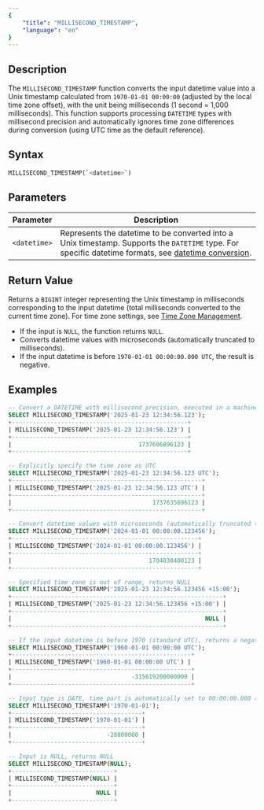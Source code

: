 ```yaml
---
{
    "title": "MILLISECOND_TIMESTAMP",
    "language": "en"
}
---
```


## Description

The `MILLISECOND_TIMESTAMP` function converts the input datetime value into a Unix timestamp calculated from `1970-01-01 00:00:00` (adjusted by the local time zone offset), with the unit being milliseconds (1 second = 1,000 milliseconds). This function supports processing `DATETIME` types with millisecond precision and automatically ignores time zone differences during conversion (using UTC time as the default reference).

## Syntax

```sql
MILLISECOND_TIMESTAMP(`<datetime>`)
```

## Parameters

| Parameter    | Description                                                                                   |
|--------------|-----------------------------------------------------------------------------------------------|
| `<datetime>` | Represents the datetime to be converted into a Unix timestamp. Supports the `DATETIME` type. For specific datetime formats, see [datetime conversion](../../../../../docs/sql-manual/basic-element/sql-data-types/conversion/datetime-conversion). |

## Return Value

Returns a `BIGINT` integer representing the Unix timestamp in milliseconds corresponding to the input datetime (total milliseconds converted to the current time zone). For time zone settings, see [Time Zone Management](../../../../admin-manual/cluster-management/time-zone).

- If the input is `NULL`, the function returns `NULL`.
- Converts datetime values with microseconds (automatically truncated to milliseconds).
- If the input datetime is before `1970-01-01 00:00:00.000 UTC`, the result is negative.

## Examples

```sql
-- Convert a DATETIME with millisecond precision, executed in a machine with the East 8 time zone
SELECT MILLISECOND_TIMESTAMP('2025-01-23 12:34:56.123');
+--------------------------------------------------+
| MILLISECOND_TIMESTAMP('2025-01-23 12:34:56.123') |
+--------------------------------------------------+
|                                    1737606896123 |
+--------------------------------------------------+

-- Explicitly specify the time zone as UTC
SELECT MILLISECOND_TIMESTAMP('2025-01-23 12:34:56.123 UTC');
+------------------------------------------------------+
| MILLISECOND_TIMESTAMP('2025-01-23 12:34:56.123 UTC') |
+------------------------------------------------------+
|                                        1737635696123 |
+------------------------------------------------------+

-- Convert datetime values with microseconds (automatically truncated to milliseconds)
SELECT MILLISECOND_TIMESTAMP('2024-01-01 00:00:00.123456');
+-----------------------------------------------------+
| MILLISECOND_TIMESTAMP('2024-01-01 00:00:00.123456') |
+-----------------------------------------------------+
|                                       1704038400123 |
+-----------------------------------------------------+

-- Specified time zone is out of range, returns NULL
SELECT MILLISECOND_TIMESTAMP('2025-01-23 12:34:56.123456 +15:00');
+------------------------------------------------------------+
| MILLISECOND_TIMESTAMP('2025-01-23 12:34:56.123456 +15:00') |
+------------------------------------------------------------+
|                                                       NULL |
+------------------------------------------------------------+

-- If the input datetime is before 1970 (standard UTC), returns a negative value
SELECT MILLISECOND_TIMESTAMP('1960-01-01 00:00:00 UTC');
+---------------------------------------------------+
| MILLISECOND_TIMESTAMP('1960-01-01 00:00:00 UTC') |
+---------------------------------------------------+
|                                  -315619200000000 |
+---------------------------------------------------+

-- Input type is DATE, time part is automatically set to 00:00:00.000 (results are negative in East 8 time zone)
SELECT MILLISECOND_TIMESTAMP('1970-01-01');
+-------------------------------------+
| MILLISECOND_TIMESTAMP('1970-01-01') |
+-------------------------------------+
|                           -28800000 |
+-------------------------------------+

-- Input is NULL, returns NULL
SELECT MILLISECOND_TIMESTAMP(NULL);
+-----------------------------+
| MILLISECOND_TIMESTAMP(NULL) |
+-----------------------------+
|                        NULL |
+-----------------------------+
```